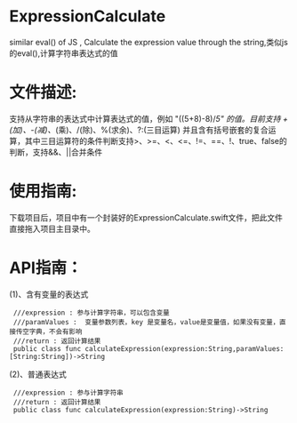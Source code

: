 # ExpressionCalculate
similar eval() of JS , Calculate the expression value through the string,类似js的eval(),计算字符串表达式的值

# 文件描述:
  支持从字符串的表达式中计算表达式的值，例如 "((5+8)-8)/*5" 的值。目前支持 +(加)、-(减)、*(乘)、/(除)、%(求余)、?:(三目运算)  并且含有括号嵌套的复合运算，其中三目运算符的条件判断支持>、>=、<、<=、!=、==、!、true、false的判断，支持&&、||合并条件

# 使用指南:
  下载项目后，项目中有一个封装好的ExpressionCalculate.swift文件，把此文件直接拖入项目主目录中。
 
# API指南：
(1)、含有变量的表达式
     
     ///expression : 参与计算字符串，可以包含变量
     ///paramValues :  变量参数列表，key 是变量名，value是变量值，如果没有变量，直接传空字典，不会有影响
     ///return : 返回计算结果
     public class func calculateExpression(expression:String,paramValues:[String:String])->String
    
(2)、普通表达式

     ///expression : 参与计算字符串
     ///return : 返回计算结果
     public class func calculateExpression(expression:String)->String
     
    
